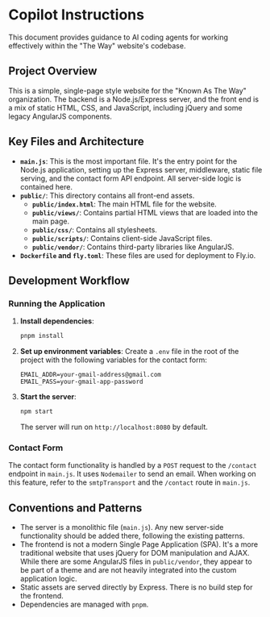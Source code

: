 # Copilot Instructions

This document provides guidance to AI coding agents for working effectively within the "The Way" website's codebase.

## Project Overview

This is a simple, single-page style website for the "Known As The Way" organization. The backend is a Node.js/Express server, and the front end is a mix of static HTML, CSS, and JavaScript, including jQuery and some legacy AngularJS components.

## Key Files and Architecture

- **`main.js`**: This is the most important file. It's the entry point for the Node.js application, setting up the Express server, middleware, static file serving, and the contact form API endpoint. All server-side logic is contained here.
- **`public/`**: This directory contains all front-end assets.
  - **`public/index.html`**: The main HTML file for the website.
  - **`public/views/`**: Contains partial HTML views that are loaded into the main page.
  - **`public/css/`**: Contains all stylesheets.
  - **`public/scripts/`**: Contains client-side JavaScript files.
  - **`public/vendor/`**: Contains third-party libraries like AngularJS.
- **`Dockerfile` and `fly.toml`**: These files are used for deployment to Fly.io.

## Development Workflow

### Running the Application

1. **Install dependencies**:
    ```bash
    pnpm install
    ```

2. **Set up environment variables**:
    Create a `.env` file in the root of the project with the following variables for the contact form:

    ```
    EMAIL_ADDR=your-gmail-address@gmail.com
    EMAIL_PASS=your-gmail-app-password
    ```

3. **Start the server**:

    ```bash
    npm start
    ```

    The server will run on `http://localhost:8080` by default.

### Contact Form

The contact form functionality is handled by a `POST` request to the `/contact` endpoint in `main.js`. It uses `Nodemailer` to send an email. When working on this feature, refer to the `smtpTransport` and the `/contact` route in `main.js`.

## Conventions and Patterns

- The server is a monolithic file (`main.js`). Any new server-side functionality should be added there, following the existing patterns.
- The frontend is not a modern Single Page Application (SPA). It's a more traditional website that uses jQuery for DOM manipulation and AJAX. While there are some AngularJS files in `public/vendor`, they appear to be part of a theme and are not heavily integrated into the custom application logic.
- Static assets are served directly by Express. There is no build step for the frontend.
- Dependencies are managed with `pnpm`.
